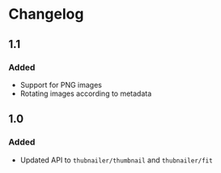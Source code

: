 # Changelog

## 1.1

### Added

- Support for PNG images
- Rotating images according to metadata

## 1.0

### Added

- Updated API to ``thubnailer/thumbnail`` and ``thubnailer/fit``
